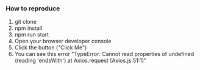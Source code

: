 ### How to reproduce
1. git clone
2. npm install
3. npm run start
4. Open your browser developer console
5. Click the button ("Click Me")
6. You can see this error "TypeError: Cannot read properties of undefined (reading 'endsWith') at Axios.request (Axios.js:51:1)"